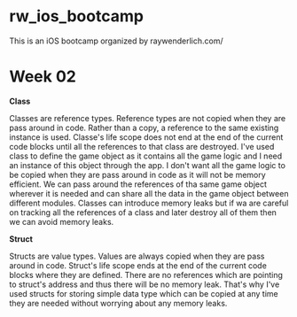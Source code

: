 
# rw_ios_bootcamp
This is an iOS bootcamp organized by raywenderlich.com/

# Week 02

**Class**

Classes are reference types. Reference types are not copied when they are pass around in code. Rather than a copy, a reference to the same existing instance is used. Classe's life scope does not end at the end of the current code blocks until all the references to that class are destroyed. I've used class to define the game object as it contains all the game logic and I need an instance of this object through the app. I don't want all the game logic to be copied when they are pass around in code as it will not be memory efficient. We can pass around the references of tha same game object wherever it is needed and can share all the data in the game object between different modules. Classes can introduce memory leaks but if wa are careful on tracking all the references of a class and later destroy all of them then we can avoid memory leaks.


**Struct**

Structs are value types. Values are always copied when they are pass around in code. Struct's life scope ends at the end of the current code blocks where they are defined. There are no references which are pointing to struct's address and thus there will be no memory leak. That's why I've used structs for storing simple data type which can be copied at any time they are needed without worrying about any memory leaks.